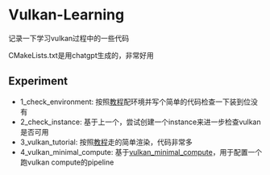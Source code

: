 # Vulkan-Learning

记录一下学习vulkan过程中的一些代码

CMakeLists.txt是用chatgpt生成的，非常好用

## Experiment
 * 1_check_environment: 按照[教程](https://vulkan-tutorial.com/Development_environment)配环境并写个简单的代码检查一下装到位没有
 * 2_check_instance: 基于上一个，尝试创建一个instance来进一步检查vulkan是否可用
 * 3_vulkan_tutorial: 按照[教程](https://vulkan-tutorial.com/Multisampling)走的简单渲染，代码非常多
 * 4_vulkan_minimal_compute: 基于[vulkan_minimal_compute](https://github.com/Erkaman/vulkan_minimal_compute)，用于配置一个跑vulkan compute的pipeline